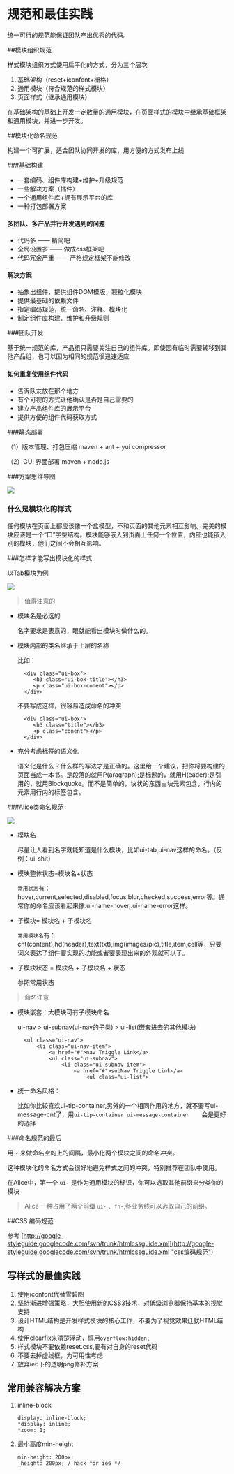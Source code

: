 # 规范和最佳实践 
 
 统一可行的规范能保证团队产出优秀的代码。
 
##模块组织规范

 样式模块组织方式使用扁平化的方式，分为三个层次
 
1. 基础架构（reset+iconfont+栅格）
2. 通用模块（符合规范的样式模块）
3. 页面样式（继承通用模块）
  
  在基础架构的基础上开发一定数量的通用模块，在页面样式的模块中继承基础框架和通用模块，并进一步开发。
  
##模块化命名规范

 构建一个可扩展，适合团队协同开发的库，用方便的方式发布上线
 
###基础构建
 
- 一套编码、组件库构建+维护+升级规范
- 一些解决方案（插件）
- 一个通用组件库+拥有展示平台的库
- 一种打包部署方案

#### 多团队、多产品并行开发遇到的问题

- 代码多 —— 精简吧
- 全局设置多 —— 做成css框架吧
- 代码冗余严重 —— 严格规定框架不能修改

#### 解决方案
 
- 抽象出组件，提供组件DOM模版，颗粒化模块
- 提供最基础的依赖文件
- 指定编码规范，统一命名、注释、模块化
- 制定组件库构建、维护和升级规则

###团队开发

 基于统一规范的库，产品组只需要关注自己的组件库。即使因有临时需要转移到其他产品组，也可以因为相同的规范很迅速适应
 
#### 如何重复使用组件代码

- 告诉队友放在那个地方
- 有个可视的方式让他确认是否是自己需要的
- 建立产品组件库的展示平台
- 提供方便的组件代码获取方式

###静态部署

 （1）版本管理、打包压缩  maven + ant + yui compressor
	
 （2）GUI 界面部署  maven + node.js

###方案思维导图
 
![](http://i.imgur.com/tgyGtWc.jpg)

### 什么是模块化的样式

 任何模块在页面上都应该像一个盒模型，不和页面的其他元素相互影响。完美的模块应该是一个“口”字型结构。模块能够嵌入到页面上任何一个位置，内部也能嵌入别的模块，他们之间不会相互影响。

###怎样才能写出模块化的样式

 以Tab模块为例

![](http://i.imgur.com/3Yb5Vvi.jpg)

>值得注意的

- 模块名是必选的

	名字要求是表意的，眼就能看出模块时做什么的。

- 模块内部的类名继承于上层的名称

	比如：
    
        <div class="ui-box">
	       <h3 class="ui-box-title"></h3>
	       <p class="ui-box-conent"></p>
	    </div>
	
	不要写成这样，很容易造成命名的冲突

		<div class="ui-box">
	       <h3 class="title"></h3>
	       <p class="conent"></p>
	    </div>

- 充分考虑标签的语义化
	
	语义化是什么？什么样的写法才是正确的。这里给一个建议，把你将要构建的页面当成一本书。是段落的就用P(aragraph);是标题的，就用H(eader);是引用的，就用Blockquoke。而不是简单的，块状的东西由块元素包含，行内的元素用行内的标签包含。

###Alice类命名规范

![](http://i.imgur.com/y2iHdCz.png)

- 模块名

	尽量让人看到名字就能知道是什么模块，比如ui-tab,ui-nav这样的命名。（反例：ui-shit）

- 模块整体状态=模块名+状态

	`常用状态`有：hover,current,selected,disabled,focus,blur,checked,success,error等。通常你的命名应该看起来像.ui-name-hover,.ui-name-error这样。

- 子模块= 模块名 + 子模块名

	`常用模块名`有：cnt(content),hd(header),text(txt),img(images/pic),title,item,cell等，只要词义表达了组件要实现的功能或者要表现出来的外观就可以了。

- 子模块状态 = 模块名 + 子模块名 + 状态

	参照常用状态

> 命名注意

- 模块嵌套：大模块可有子模块命名

	ui-nav > ui-subnav(ui-nav的子类) > ui-list(嵌套进去的其他模块)

		<ul class="ui-nav">
		    <li class="ui-nav-item">
		        <a href="#">nav Triggle Link</a>
		        <ul class="ui-subnav">
		            <li class="ui-subnav-item">
		                <a href="#">subNav Triggle Link</a>
		                    <ul class="ui-list">

- 统一命名风格：

	比如你比较喜欢ui-tip-container,另外的一个相同作用的地方，就不要写ui-message-cnt了，用`ui-tip-container ui-message-container	`会是更好的选择

###命名规范的最后

 用 `-` 来做命名空的上的间隔，最小化两个模块之间的命名冲突。

 这种模块化的命名方式会很好地避免样式之间的冲突，特别推荐在团队中使用。

 在Alice中，第一个 `ui-` 是作为通用模块的标识，你可以选取其他前缀来分类你的模块

> Alice 一种占用了两个前缀 `ui-` 、`fn-`,各业务线可以选取自己的前缀。

##CSS 编码规范

 参考 [http://google-styleguide.googlecode.com/svn/trunk/htmlcssguide.xml](http://google-styleguide.googlecode.com/svn/trunk/htmlcssguide.xml "css编码规范")

## 写样式的最佳实践

1. 使用iconfont代替雪碧图
2. 坚持渐进增强策略，大胆使用新的CSS3技术，对低级浏览器保持基本的视觉支持
3. 设计HTML结构是开发样式模块的核心工作，不要为了视觉效果迁就HTML结构
4. 使用clearfix来清楚浮动，慎用`overflow:hidden;`
5. 样式模块不要依赖reset.css,要有对自身的reset代码
6. 不要去掉虚线框，为可用性考虑
7. 放弃ie6下的透明png修补方案

## 常用兼容解决方案
 1. inline-block
 
 	    display: inline-block;
		*display: inline;
		*zoom: 1;

 2. 最小高度min-height

		min-height: 200px;
		_height: 200px; / hack for ie6 */
